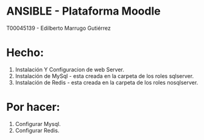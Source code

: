 # ANSIBLE - Plataforma Moodle
T00045139 - Edilberto Marrugo Gutiérrez

# Hecho:
1. Instalación Y Configuracion de web Server.
2. Instalación de MySql - esta creada en la carpeta de los roles sqlserver.
3. Instalación de Redis - esta creada en la carpeta de los roles nosqlserver.
# Por hacer:
1. Configurar Mysql.
2. Configurar Redis.
